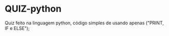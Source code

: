# QUIZ-python
Quiz feito na linguagem python, código simples de usando apenas ("PRINT, IF e ELSE");
